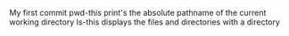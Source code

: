 My first commit
pwd-this print's the absolute pathname of the current working directory
ls-this displays the files and directories with a directory
